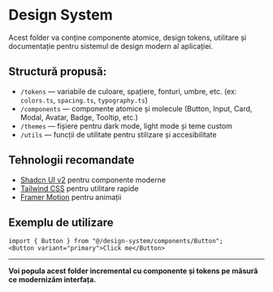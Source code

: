# Design System

Acest folder va conține componente atomice, design tokens, utilitare și documentație pentru sistemul de design modern al aplicației.

## Structură propusă:
- `/tokens` — variabile de culoare, spațiere, fonturi, umbre, etc. (ex: `colors.ts`, `spacing.ts`, `typography.ts`)
- `/components` — componente atomice și molecule (Button, Input, Card, Modal, Avatar, Badge, Tooltip, etc.)
- `/themes` — fișiere pentru dark mode, light mode și teme custom
- `/utils` — funcții de utilitate pentru stilizare și accesibilitate

## Tehnologii recomandate
- [Shadcn UI v2](https://ui.shadcn.com/) pentru componente moderne
- [Tailwind CSS](https://tailwindcss.com/) pentru utilitare rapide
- [Framer Motion](https://www.framer.com/motion/) pentru animații

## Exemplu de utilizare
```tsx
import { Button } from "@/design-system/components/Button";
<Button variant="primary">Click me</Button>
```

---

**Voi popula acest folder incremental cu componente și tokens pe măsură ce modernizăm interfața.**
